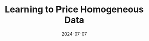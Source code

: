 ---
title: 'Learning to Price Homogeneous Data'
excerpt: 'Keran Chen\*, **Joon Suk Huh**, Kirthevasan Kandasamy, *Submitted*. [[PDF](https://arxiv.org/pdf/2407.05484.pdf)]'
collection: publications
date: 2024-07-07
---